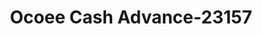 ---
f_zip-code: 37361
f_state-code: TN
title: Ocoee Cash Advance-23157
f_phone: 423-338-7004
f_city-only: Ocoee
f_address: 3704 Highway 411 Ocoee
f_location-unique-id: '23157'
slug: ocoee-cash-advance-23157
updated-on: '2024-05-30T13:46:58.046Z'
created-on: '2024-05-30T13:36:59.803Z'
published-on: '2024-05-30T13:54:32.469Z'
f_city-state: cms/city/ocoee-tn.md
f_company: cms/company/ocoee-cash-advance.md
f_state: cms/state/tennessee.md
layout: '[payday-loan].html'
tags: payday-loan
---